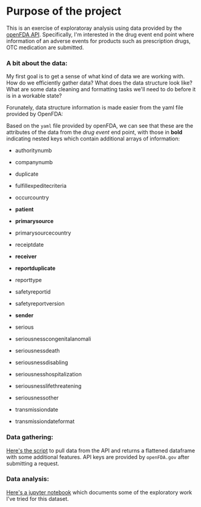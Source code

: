# Purpose of the project


This is an exercise of exploratoray analysis using data provided by the [openFDA API](https://open.fda.gov/apis/drug/). Specifically, I'm interested in the drug event end point where information of an adverse events for products such as prescription drugs, OTC medication are submitted.


### A bit about the data:

My first goal is to get a sense of what kind of data we are working with. How do we efficiently gather data? What does the data structure look like? What are some data cleaning and formatting tasks we'll need to do before it is in a workable state? 

Forunately, data structure information is made easier from the yaml file provided by OpenFDA:


Based on the `yaml` file provided by openFDA, we can see that these are the attributes of the data from the _drug event_ end point, with those in **bold** indicating nested keys which contain additional arrays of information:


* authoritynumb 

* companynumb 

* duplicate

* fulfillexpeditecriteria

* occurcountry

* **patient**

* **primarysource**

* primarysourcecountry 

* receiptdate

* **receiver** 

* **reportduplicate** 

* reporttype 

* safetyreportid 

* safetyreportversion 

* **sender** 

* serious 

* seriousnesscongenitalanomali 

* seriousnessdeath 

* seriousnessdisabling 

* seriousnesshospitalization 

* seriousnesslifethreatening 

* seriousnessother 

* transmissiondate 

* transmissiondateformat

### Data gathering:

[Here's the script](https://github.com/samimath/openFDA/blob/master/get_raw_data.py) to pull data from the API and returns a flattened dataframe with some additional features. API keys are provided by `openFDA.gov` after submitting a request.

### Data analysis:
[Here's a jupyter notebook](https://github.com/samimath/openFDA/blob/master/eda.ipynb) which documents some of the exploratory work I've tried for this dataset. 

